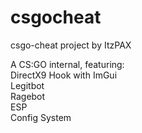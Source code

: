 # csgocheat
csgo-cheat project by ItzPAX

A CS:GO internal, featuring:\
DirectX9 Hook with ImGui\
Legitbot\
Ragebot\
ESP\
Config System
